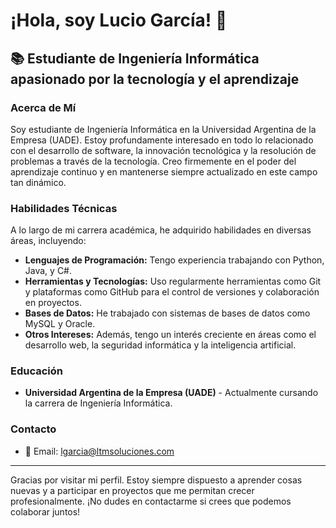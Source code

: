 # ¡Hola, soy Lucio García! 👋

## 📚 Estudiante de Ingeniería Informática apasionado por la tecnología y el aprendizaje

### Acerca de Mí

Soy estudiante de Ingeniería Informática en la Universidad Argentina de la Empresa (UADE). Estoy profundamente interesado en todo lo relacionado con el desarrollo de software, la innovación tecnológica y la resolución de problemas a través de la tecnología. Creo firmemente en el poder del aprendizaje continuo y en mantenerse siempre actualizado en este campo tan dinámico.

### Habilidades Técnicas

A lo largo de mi carrera académica, he adquirido habilidades en diversas áreas, incluyendo:

- **Lenguajes de Programación:** Tengo experiencia trabajando con Python, Java, y C#.
- **Herramientas y Tecnologías:** Uso regularmente herramientas como Git y plataformas como GitHub para el control de versiones y colaboración en proyectos.
- **Bases de Datos:** He trabajado con sistemas de bases de datos como MySQL y Oracle.
- **Otros Intereses:** Además, tengo un interés creciente en áreas como el desarrollo web, la seguridad informática y la inteligencia artificial.

### Educación

- **Universidad Argentina de la Empresa (UADE)** - Actualmente cursando la carrera de Ingeniería Informática.

### Contacto

- 📧 Email: [lgarcia@ltmsoluciones.com](mailto:lgarcia@ltmsoluciones.com)

---

Gracias por visitar mi perfil. Estoy siempre dispuesto a aprender cosas nuevas y a participar en proyectos que me permitan crecer profesionalmente. ¡No dudes en contactarme si crees que podemos colaborar juntos!
